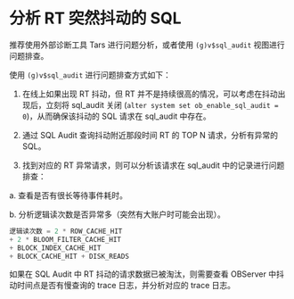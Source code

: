 分析 RT 突然抖动的 SQL 
====================================



推荐使用外部诊断工具 Tars 进行问题分析，或者使用 `(g)v$sql_audit` 视图进行问题排查。

使用 `(g)v$sql_audit` 进行问题排查方式如下：

1. 在线上如果出现 RT 抖动，但 RT 并不是持续很高的情况，可以考虑在抖动出现后，立刻将 sql_audit 关闭 (`alter system set ob_enable_sql_audit = 0`)，从而确保该抖动的 SQL 请求在 sql_audit 中存在。

   

2. 通过 SQL Audit 查询抖动附近那段时间 RT 的 TOP N 请求，分析有异常的 SQL。

   

3. 找到对应的 RT 异常请求，则可以分析该请求在 sql_audit 中的记录进行问题排查：

   






a. 查看是否有很长等待事件耗时。

b. 分析逻辑读次数是否异常多（突然有大账户时可能会出现）。 

```sql
逻辑读次数 = 2 * ROW_CACHE_HIT 
+ 2 * BLOOM_FILTER_CACHE_HIT 
+ BLOCK_INDEX_CACHE_HIT 
+ BLOCK_CACHE_HIT + DISK_READS
```



如果在 SQL Audit 中 RT 抖动的请求数据已被淘汰，则需要查看 OBServer 中抖动时间点是否有慢查询的 trace 日志，并分析对应的 trace 日志。
